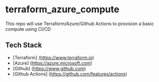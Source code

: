# terraform_azure_compute

This repo will use Terraform/Azure/Github Actions to provision a basic compute using CI/CD

## Tech Stack
* [Terraform] (https://www.terraform.io) 
* [Azure] (https://azure.microsoft.com)
* [Github] (https://www.github.com)
* [Github Actions] (https://github.com/features/actions)


